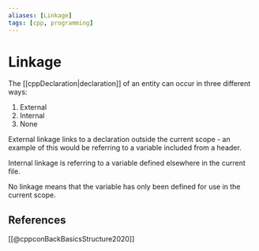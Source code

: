 ```yaml
---
aliases: [Linkage]
tags: [cpp, programming]
---
```

# Linkage

The [[cppDeclaration|declaration]] of an entity can occur in three different ways:
 
1. External
2. Internal
3. None

External linkage links to a declaration outside the current scope - an example of this would be referring to a variable included from a header.

Internal linkage is referring to a variable defined elsewhere in the current file.

No linkage means that the variable has only been defined for use in the current scope.

## References

[[@cppconBackBasicsStructure2020]]
